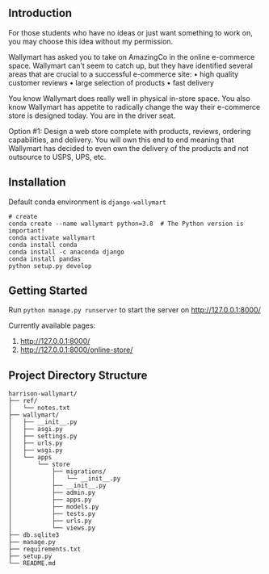 ## Introduction

For those students who have no ideas or just want something to work on, you may choose this idea without my permission.

Wallymart has asked you to take on AmazingCo in the online e-commerce space. Wallymart can't seem to catch up, but they have identified several areas that are crucial to a successful e-commerce site:
• high quality customer reviews
• large selection of products
• fast delivery

You know Wallymart does really well in physical in-store space. You also know Wallymart has appetite to radically change the way their e-commerce store is designed today.
You are in the driver seat.

Option #1: Design a web store complete with products, reviews, ordering capabilities, and delivery. You will own this end to end meaning that Wallymart has decided to even own the delivery of the products and not outsource to USPS, UPS, etc.



## Installation

Default conda environment is `django-wallymart`

```django
# create
conda create --name wallymart python=3.8  # The Python version is important!
conda activate wallymart
conda install conda
conda install -c anaconda django
conda install pandas
python setup.py develop
```



## Getting Started

Run `python manage.py runserver` to start the server on http://127.0.0.1:8000/

Currently available pages:

1. http://127.0.0.1:8000/
2. http://127.0.0.1:8000/online-store/



## Project Directory Structure

```
harrison-wallymart/
├── ref/
│   └── notes.txt
├── wallymart/
│   ├── __init__.py
│   ├── asgi.py
│   ├── settings.py
│   ├── urls.py
│   ├── wsgi.py
│   └── apps
│       └── store
│           ├── migrations/
│           │   └── __init__.py
│           ├── __init__.py
│           ├── admin.py
│           ├── apps.py
│           ├── models.py
│           ├── tests.py
│           ├── urls.py
│           └── views.py
├── db.sqlite3
├── manage.py
├── requirements.txt
├── setup.py
└── README.md
```

